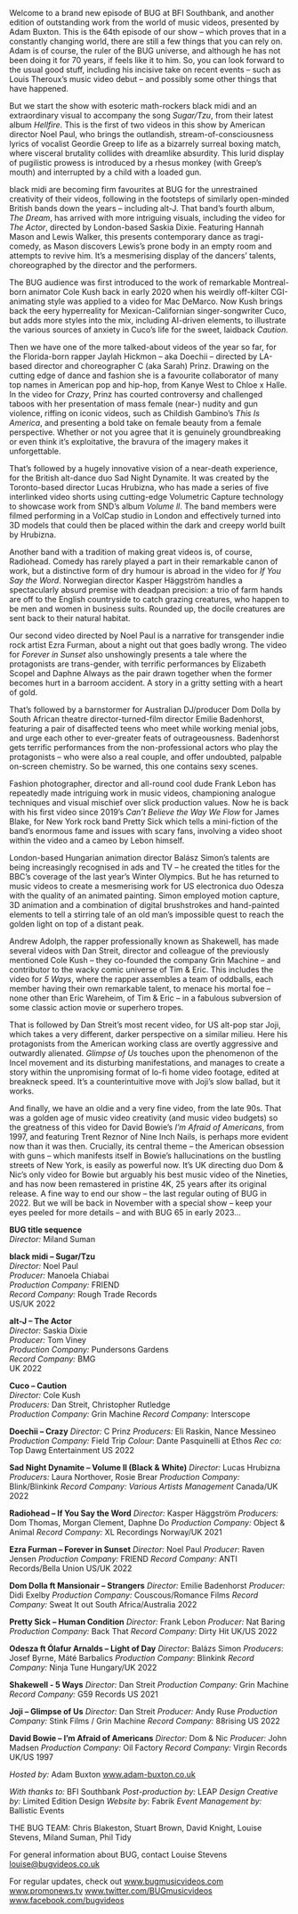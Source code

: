 
Welcome to a brand new episode of BUG at BFI Southbank, and another edition of outstanding work from the world of music videos, presented by Adam Buxton. This is the 64th episode of our show – which proves that in a constantly changing world, there are still a few things that you can rely on. Adam is of course, the ruler of the BUG universe, and although he has not been doing it for 70 years, if feels like it to him. So, you can look forward to the usual good stuff, including his incisive take on recent events – such as Louis Theroux’s music video debut – and possibly some other things that have happened.

But we start the show with esoteric math-rockers black midi and an extraordinary visual to accompany the song _Sugar/Tzu_, from their latest album _Hellfire_. This is the first of two videos in this show by American director Noel Paul, who brings the outlandish, stream-of-consciousness lyrics of vocalist Geordie Greep to life as a bizarrely surreal boxing match, where visceral brutality collides with dreamlike absurdity. This lurid display of pugilistic prowess is introduced by a rhesus monkey (with Greep’s mouth) and interrupted by a child with a loaded gun.

black midi are becoming firm favourites at BUG for the unrestrained creativity of their videos, following in the footsteps of similarly open-minded British bands down the years – including alt-J. That band’s fourth album,  _The Dream_, has arrived with more intriguing visuals, including the video for  _The Actor_, directed by London-based Saskia Dixie. Featuring Hannah Mason and Lewis Walker, this presents contemporary dance as tragi-comedy, as Mason discovers Lewis’s prone body in an empty room and attempts to revive him. It’s a mesmerising display of the dancers’ talents, choreographed by the director and the performers.

The BUG audience was first introduced to the work of remarkable Montreal-born animator Cole Kush back in early 2020 when his weirdly off-kilter CGI-animating style was applied to a video for Mac DeMarco. Now Kush brings back the eery hyperreality for Mexican-Californian singer-songwriter Cuco, but adds more styles into the mix, including AI-driven elements, to illustrate the various sources of anxiety in Cuco’s life for the sweet, laidback _Caution_.

Then we have one of the more talked-about videos of the year so far, for the Florida-born rapper Jaylah Hickmon – aka Doechii – directed by LA-based director and choreographer C (aka Sarah) Prinz. Drawing on the cutting edge of dance and fashion she is a favourite collaborator of many top names in American pop and hip-hop, from Kanye West to Chloe x Halle. In the video for _Crazy_, Prinz has courted controversy and challenged taboos with her presentation of mass female (near-) nudity and gun violence, riffing on iconic videos, such as Childish Gambino’s _This Is America_, and presenting a bold take on female beauty from a female perspective. Whether or not you agree that it is genuinely groundbreaking or even think it’s exploitative, the bravura of the imagery makes it unforgettable.

That’s followed by a hugely innovative vision of a near-death experience, for the British alt-dance duo Sad Night Dynamite. It was created by the Toronto-based director Lucas Hrubizna, who has made a series of five interlinked video shorts using cutting-edge Volumetric Capture technology to showcase work from SND’s album _Volume ll_. The band members were filmed performing in a VolCap studio in London and effectively turned into 3D models that could then be placed within the dark and creepy world built by Hrubizna.

Another band with a tradition of making great videos is, of course, Radiohead. Comedy has rarely played a part in their remarkable canon of work, but a distinctive form of dry humour is abroad in the video for _If You Say the Word_. Norwegian director Kasper Häggström handles a spectacularly absurd premise with deadpan precision: a trio of farm hands are off to the English countryside to catch grazing creatures, who happen to be men and women in business suits. Rounded up, the docile creatures are sent back to their natural habitat.

Our second video directed by Noel Paul is a narrative for transgender indie rock artist Ezra Furman, about a night out that goes badly wrong. The video for _Forever in Sunset_ also unshowingly presents a tale where the protagonists are trans-gender, with terrific performances by Elizabeth Scopel and Daphne Always as the pair drawn together when the former becomes hurt in a barroom accident. A story in a gritty setting with a heart of gold.

That’s followed by a barnstormer for Australian DJ/producer Dom Dolla by South African theatre director-turned-film director Emilie Badenhorst, featuring a pair of disaffected teens who meet while working menial jobs, and urge each other to ever-greater feats of outrageousness. Badenhorst gets terrific performances from the non-professional actors who play the protagonists – who were also a real couple, and offer undoubted, palpable on-screen chemistry. So be warned, this one contains sexy scenes.

Fashion photographer, director and all-round cool dude Frank Lebon has repeatedly made intriguing work in music videos, championing analogue techniques and visual mischief over slick production values. Now he is back with his first video since 2019’s _Can’t Believe the Way We Flow_ for James Blake, for New York rock band Pretty Sick which tells a mini-fiction of the band’s enormous fame and issues with scary fans, involving a video shoot within the video and a cameo by Lebon himself.

London-based Hungarian animation director Balász Simon’s talents are being increasingly recognised in ads and TV – he created the titles for the BBC’s coverage of the last year’s Winter Olympics. But he has returned to music videos to create a mesmerising work for US electronica duo Odesza with the quality of an animated painting. Simon employed motion capture, 3D animation and a combination of digital brushstrokes and hand-painted elements to tell a stirring tale of an old man’s impossible quest to reach the golden light on top of a distant peak.

Andrew Adolph, the rapper professionally known as Shakewell, has made several videos with Dan Streit, director and colleague of the previously mentioned Cole Kush – they co-founded the company Grin Machine – and contributor to the wacky comic universe of Tim & Eric. This includes the video for _5 Ways_, where the rapper assembles a team of oddballs, each member having their own remarkable talent, to menace his mortal foe – none other than Eric Wareheim, of Tim & Eric – in a fabulous subversion of some classic action movie or superhero tropes.

That is followed by Dan Streit’s most recent video, for US alt-pop star Joji, which takes a very different, darker perspective on a similar milieu. Here his protagonists from the American working class are overtly aggressive and outwardly alienated. _Glimpse of Us_ touches upon the phenomenon of the Incel movement and its disturbing manifestations, and manages to create a story within the unpromising format of lo-fi home video footage, edited at breakneck speed. It’s a counterintuitive move with Joji’s slow ballad, but it works.

And finally, we have an oldie and a very fine video, from the late 90s. That was a golden age of music video creativity (and music video budgets) so the greatness of this video for David Bowie’s _I’m Afraid of Americans_, from 1997, and featuring Trent Reznor of Nine Inch Nails, is perhaps more evident now than it was then. Crucially, its central theme – the American obsession with guns – which manifests itself in Bowie’s hallucinations on the bustling streets of New York, is easily as powerful now. It’s UK directing duo Dom & Nic’s only video for Bowie but arguably his best music video of the Nineties, and has now been remastered in pristine 4K, 25 years after its original release. A fine way to end our show – the last regular outing of BUG in 2022. But we will be back in November with a special show – keep your eyes peeled for more details – and with BUG 65 in early 2023…

**BUG title sequence**  
_Director:_ Miland Suman  

**black midi – Sugar/Tzu**  
_Director:_ Noel Paul  
_Producer:_ Manoela Chiabai  
_Production Company:_ FRIEND  
_Record Company:_ Rough Trade Records  
US/UK 2022  

**alt-J – The Actor**  
_Director:_ Saskia Dixie  
_Producer:_ Tom Viney  
_Production Company:_ Pundersons Gardens  
_Record Company:_ BMG  
UK 2022  

**Cuco – Caution**  
_Director:_ Cole Kush  
_Producers:_ Dan Streit, Christopher Rutledge  
_Production Company:_ Grin Machine 
_Record Company:_ Interscope

**Doechii – Crazy**
_Director:_ C Prinz
_Producers:_ Eli Raskin, Nance Messineo
_Production Company:_ Field Trip
_Colour_: Dante Pasquinelli at Ethos
_Rec co:_ Top Dawg Entertainment
US 2022

**Sad Night Dynamite – Volume ll  (Black & White)**
_Director:_ Lucas Hrubizna
_Producers:_ Laura Northover, Rosie Brear
_Production Company:_ Blink/Blinkink
_Record Company: Various Artists Management_
Canada/UK 2022

**Radiohead – If You Say the Word**
_Director:_ Kasper Häggström
_Producers:_ Dom Thomas, Morgan Clement, Daphne Do
_Production Company:_ Object & Animal
_Record Company:_ XL Recordings
Norway/UK 2021

**Ezra Furman – Forever in Sunset**
_Director:_ Noel Paul
_Producer_: Raven Jensen
_Production Company:_ FRIEND
_Record Company:_ ANTI Records/Bella Union
US/UK 2022

**Dom Dolla ft Mansionair – Strangers**
_Director:_ Emilie Badenhorst
_Producer:_ Didi Exelby
_Production Company:_ Couscous/Romance Films
_Record Company:_ Sweat It out
South Africa/Australia 2022

**Pretty Sick – Human Condition**
_Director:_ Frank Lebon
_Producer:_ Nat Baring
_Production Company:_ Back That
_Record Company:_ Dirty Hit
UK/US 2022

**Odesza ft Ólafur Arnalds – Light of Day**
_Director:_ Balázs Simon
_Producers_: Josef Byrne, Máté Barbalics
_Production Company_: Blinkink
_Record Company:_ Ninja Tune
Hungary/UK 2022

**Shakewell - 5 Ways**
_Director:_ Dan Streit
_Production Company:_ Grin Machine
_Record Company:_ G59 Records
US  2021

**Joji – Glimpse of Us**
_Director:_ Dan Streit
_Producer:_ Andy Ruse
_Production Company:_ Stink Films / Grin Machine
_Record Company:_ 88rising
US 2022

**David Bowie – I’m Afraid of Americans**
_Director:_ Dom & Nic
_Producer:_ John Madsen
_Production Company:_ Oil Factory
_Record Company:_ Virgin Records
UK/US 1997


_Hosted by:_ Adam Buxton
www.adam-buxton.co.uk

_With thanks to:_ BFI Southbank
_Post-production by:_ LEAP
_Design Creative by:_ Limited Edition Design
_Website by_: Fabrik
_Event Management by:_ Ballistic Events

THE BUG TEAM:
Chris Blakeston, Stuart Brown, David Knight, Louise Stevens, Miland Suman, Phil Tidy

For general information about BUG, contact Louise Stevens louise@bugvideos.co.uk

For regular updates, check out
www.bugmusicvideos.com www.promonews.tv
www.twitter.com/BUGmusicvideos
www.facebook.com/bugvideos
<!--stackedit_data:
eyJoaXN0b3J5IjpbMTQ3NTE1MTk3MF19
-->